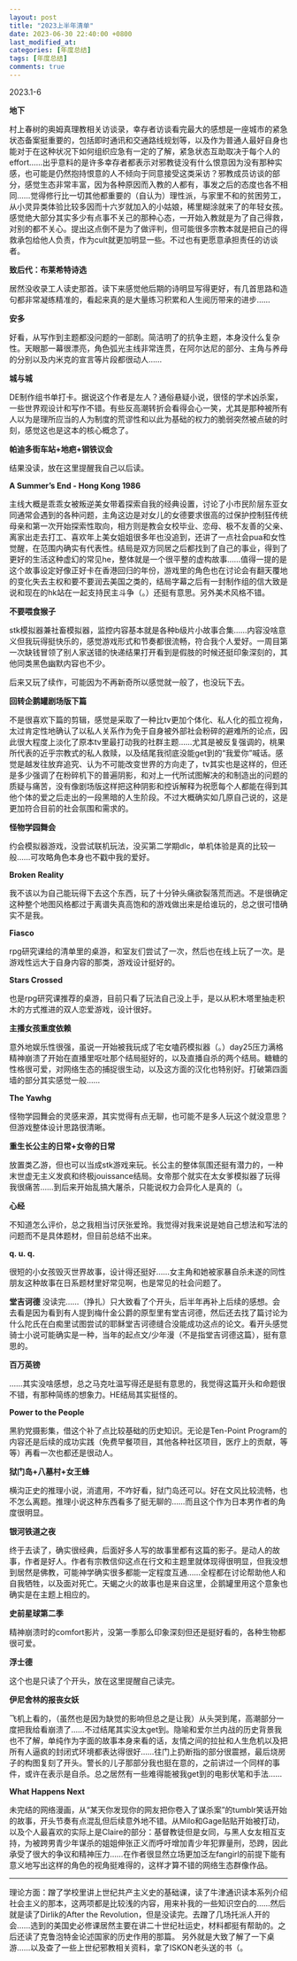 ```yaml
---
layout: post
title: "2023上半年清单"
date: 2023-06-30 22:40:00 +0800
last_modified_at: 
categories: [年度总结]
tags: [年度总结]
comments: true
---
```


2023.1-6

**地下**

村上春树的奥姆真理教相关访谈录，幸存者访谈看完最大的感想是一座城市的紧急状态备案挺重要的，包括即时通讯和交通路线规划等，以及作为普通人最好自身也能对于在这种状况下如何组织应急有一定的了解，紧急状态互助取决于每个人的effort……出乎意料的是许多幸存者都表示对邪教徒没有什么恨意因为没有那种实感，也可能是仍然抱持恨意的人不倾向于同意接受这类采访？邪教成员访谈的部分，感觉生态非常丰富，因为各种原因而入教的人都有，事发之后的态度也各不相同……觉得修行比一切其他都重要的（自认为）理性派，与家里不和的贫困劳工，从小灵异类体验比较多因而十六岁就加入的小姑娘，稀里糊涂就来了的年轻女孩。感觉绝大部分其实多少有点事不关己的那种心态，一开始入教就是为了自己得救，对别的都不关心。提出这点倒不是为了做评判，但可能很多宗教本就是把自己的得救承包给他人负责，作为cult就更加明显一些。不过也有更愿意承担责任的访谈者。

**致后代：布莱希特诗选**

居然没收录工人读史那首。读下来感觉他后期的诗明显写得更好，有几首思路和造句都非常凝练精准的，看起来真的是大量练习积累和人生阅历带来的进步……

**安多**

好看，从写作到主题都没问题的一部剧。简洁明了的抗争主题，本身没什么复杂性。天眼那一幕很漂亮，角色弧光主线非常连贯，在阿尔达尼的部分、主角与养母的分别以及内米克的宣言等片段都很动人……

**城与城**

DE制作组书单打卡。据说这个作者是左人？通俗悬疑小说，很怪的学术凶杀案，一些世界观设计和写作不错。有些反高潮转折会看得会心一笑，尤其是那种被所有人以为是理所应当的人为制度的荒谬性和以此为基础的权力的脆弱突然被点破的时刻，感觉这也是这本的核心概念了。

**帕迪多街车站+地疤+钢铁议会**

结果没读，放在这里提醒我自己以后读。

**A Summer’s End - Hong Kong 1986**

主线大概是乖乖女被叛逆美女带着探索自我的经典设置，讨论了小市民阶层东亚女同通常会遇到的各种问题，主角这边是对女儿的女德要求很高的过保护控制狂传统母亲和第一次开始探索性取向，相方则是教会女校毕业、恋母、极不友善的父亲、离家出走去打工、喜欢年上美女姐姐很多年也没追到，还讲了一点社会pua和女性觉醒，在范围内确实有代表性。结局是双方同居之后都找到了自己的事业，得到了更好的生活这种虚幻的常见he，整体就是一个很平整的虚构故事……值得一提的是这个故事设定好像正好卡在香港回归的年份，游戏里的角色也在讨论会有翻天覆地的变化失去主权和要不要润去美国之类的，结局字幕之后有一封制作组的信大致是说和现在的hk站在一起支持民主斗争（。）还挺有意思。另外美术风格不错。

**不要喂食猴子**

stk模拟器兼社畜模拟器，监控内容基本就是各种b级片小故事合集……内容没啥意义但我玩得挺快乐的，感觉游戏形式和节奏都很流畅，符合我个人爱好。一周目第一次缺钱冒领了别人家送错的快递结果打开看到是假肢的时候还挺印象深刻的，其他同类黑色幽默内容也不少。

后来又玩了续作，可能因为不再新奇所以感觉就一般了，也没玩下去。

**回转企鹅罐剧场版下篇**

不是很喜欢下篇的剪辑，感觉是采取了一种比tv更加个体化、私人化的孤立视角，太过肯定性地确认了以私人关系作为免于自身被外部社会粉碎的避难所的论点，因此很大程度上淡化了原本tv里最打动我的社群主题……尤其是被反复强调的，桃果所代表的近乎宗教式的私人救赎，以及结尾我彻底没能get到的“我爱你”喊话。感觉是越发往放弃追究、认为不可能改变世界的方向走了，tv其实也是这样的，但还是多少强调了在粉碎机下的普遍阴影，和对上一代所试图解决的和制造出的问题的质疑与痛苦，没有像剧场版这样把这种阴影和控诉解释为祝愿每个人都能在得到其他个体的爱之后走出的一段黑暗的人生阶段。不过大概确实如几原自己说的，这是更加符合目前的社会氛围和需求的。

**怪物学园舞会**

约会模拟器游戏，没尝试联机玩法，没买第二学期dlc，单机体验是真的比较一般……可攻略角色本身也不戳中我的爱好。

**Broken Reality**

我不该以为自己能玩得下去这个东西，玩了十分钟头痛欲裂落荒而逃。不是很确定这种整个地图风格都过于离谱失真高饱和的游戏做出来是给谁玩的，总之很可惜确实不是我。

**Fiasco**

rpg研究课给的清单里的桌游，和室友们尝试了一次，然后也在线上玩了一次。是游戏性远大于自身内容的那类，游戏设计挺好的。

**Stars Crossed**

也是rpg研究课推荐的桌游，目前只看了玩法自己没上手，是以从积木塔里抽走积木的方式推进的双人恋爱游戏，设计很好。

**主播女孩重度依赖**

意外地娱乐性很强，虽说一开始被我玩成了宅女嗑药模拟器（。）day25压力满格精神崩溃了开始在直播里呕吐那个结局挺好的，以及直播自杀的两个结局。糖糖的性格很可爱，对网络生态的捕捉很生动，以及这方面的汉化也特别好。打破第四面墙的部分其实感觉一般……

**The Yawhg**

怪物学园舞会的灵感来源，其实觉得有点无聊，也可能不是多人玩这个就没意思？但游戏整体设计思路很清晰。

**重生长公主的日常+女帝的日常**

放置类乙游，但也可以当成stk游戏来玩。长公主的整体氛围还挺有潜力的，一种末世虚无主义发疯和终极jouissance结局。女帝那个就实在太女爹模拟器了玩得我很痛苦……到后来开始乱搞大屠杀，只能说权力会异化人是真的（。

**心经**

不知道怎么评价，总之我相当讨厌张爱玲。我觉得对我来说是她自己想法和写法的问题而不是具体题材，但目前总结不出来。

**q. u. q.**

很短的小女孩毁灭世界故事，设计得还挺好……女主角和她被家暴自杀未遂的同性朋友这种故事在日系题材里好常见啊，也是常见的社会问题了。

**堂吉诃德**
没读完……（挣扎）只大致看了个开头，后半年再补上后续的感想。会去看是因为看到有人提到梅什金公爵的原型里有堂吉诃德，然后还去找了篇讨论为什么陀氏在白痴里试图尝试的耶稣堂吉诃德缝合没能成功这点的论文。看开头感觉骑士小说可能确实是一种，当年的起点文/少年漫（不是指堂吉诃德这篇），挺有意思的。

**百万英镑**

……其实没啥感想，总之马克吐温写得还是挺有意思的，我觉得这篇开头和命题很不错，有那种简练的想象力。HE结局其实挺怪的。

**Power to the People**

黑豹党摄影集，借这个补了点比较基础的历史知识。无论是Ten-Point Program的内容还是后续的成功实践（免费早餐项目，其他各种社区项目，医疗上的贡献，等等）再看一次也都还是很动人。

**狱门岛+八墓村+女王蜂**

横沟正史的推理小说，消遣用，不咋好看，狱门岛还可以。好在文风比较流畅，也不怎么离题。推理小说这种东西看多了挺无聊的……而且这个作为日本男作者的角度很明显。

**银河铁道之夜**

终于去读了，确实很经典，后面好多人写的故事里都有这篇的影子。是动人的故事，作者是好人。作者有宗教信仰这点在行文和主题里就体现得很明显，但我没想到居然是佛教，可能神学确实很多都能一定程度互通……全程都在讨论帮助他人和自我牺牲，以及面对死亡。天蝎之火的故事也是来自这里，企鹅罐里用这个意象也确实是在主题上相应的。

**史前星球第二季**

精神崩溃时的comfort影片，没第一季那么印象深刻但还是挺好看的，各种生物都很可爱。

**浮士德**

这个也是只读了个开头，放在这里提醒自己读完。

**伊尼舍林的报丧女妖**

飞机上看的，（虽然也是因为缺觉的影响但总之是让我）从头哭到尾，高潮部分一度把我给看崩溃了……不过结尾其实没太get到。隐喻和爱尔兰内战的历史背景我也不了解，单纯作为字面的故事本身来看的话，友情之间的拉扯和人生危机以及把所有人逼疯的封闭式环境都表达得很好……往门上扔断指的部分很震撼，最后烧房子的构图复刻了开头。警长的儿子那部分我也挺在意的，之前讲过一个同样的事件，或许在表示是自杀。总之居然有一些难得能被我get到的电影伏笔和手法……

**What Happens Next**

未完结的网络漫画，从“某天你发现你的网友把你卷入了谋杀案”的tumblr笑话开始的故事，开头节奏有点混乱但后续意外地不错。从Milo和Gage贴贴开始被打动，以及个人最喜欢的实际上是Claire的部分：基督教徒但是女同，与黑人女友相互支持，为被跨男青少年谋杀的姐姐伸张正义而呼吁增加青少年犯罪量刑，恐跨，因此承受了很大的争议和精神压力……在作者很显然立场更加泛左fangirl的前提下能有意义地写出这样的角色的视角挺难得的，这样才算不错的网络生态群像作品。

---------

理论方面：蹭了学校里讲上世纪共产主义史的基础课，读了牛津通识读本系列介绍社会主义的那本，这两项都是比较浅的内容，用来补我的一些知识空白的……然后就是读了Dirlik的After the Revolution，但是没读完。去蹭了几场托派人开的会……选到的美国史必修课居然主要在讲二十世纪社运史，材料都挺有帮助的。之后还读了克鲁泡特金论述国家的历史作用的那篇。
另外就是大致了解了一下桌游……以及查了一些上世纪邪教相关资料，拿了ISKON老头送的书（。
